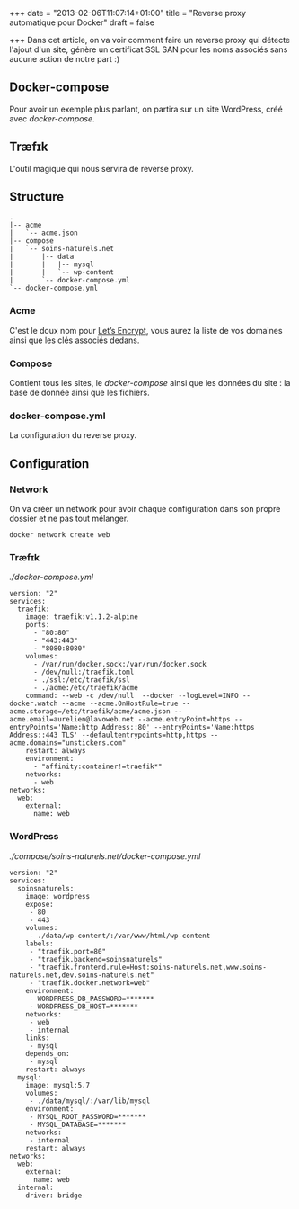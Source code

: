 +++
date = "2013-02-06T11:07:14+01:00"
title = "Reverse proxy automatique pour Docker"
draft = false

+++
Dans cet article, on va voir comment faire un reverse proxy qui détecte l'ajout d'un site,
génère un certificat SSL SAN pour les noms associés sans aucune action de notre part :)

## Docker-compose
Pour avoir un exemple plus parlant, on partira sur un site WordPress, créé avec *docker-compose*.

## Træfɪk
L'outil magique qui nous servira de reverse proxy.

## Structure 
````
.
|-- acme
|   `-- acme.json
|-- compose
|   `-- soins-naturels.net
|       |-- data
|       |   |-- mysql
|       |   `-- wp-content
|       `-- docker-compose.yml
`-- docker-compose.yml
````

### Acme
C'est le doux nom pour [Let’s Encrypt](https://letsencrypt.org/), vous aurez la liste de vos domaines ainsi que les clés associés dedans.
 
### Compose
Contient tous les sites, le _docker-compose_ ainsi que les données du site : la base de donnée ainsi que les fichiers.

### docker-compose.yml
La configuration du reverse proxy.

## Configuration

### Network
On va créer un network pour avoir chaque configuration dans son propre dossier et ne pas tout mélanger.
````
docker network create web
````

### Træfɪk
_./docker-compose.yml_
````
version: "2"
services:
  traefik:
    image: traefik:v1.1.2-alpine
    ports:
      - "80:80"
      - "443:443"
      - "8080:8080"
    volumes:
      - /var/run/docker.sock:/var/run/docker.sock
      - /dev/null:/traefik.toml
      - ./ssl:/etc/traefik/ssl
      - ./acme:/etc/traefik/acme
    command: --web -c /dev/null  --docker --logLevel=INFO --docker.watch --acme --acme.OnHostRule=true --acme.storage=/etc/traefik/acme/acme.json --acme.email=aurelien@lavoweb.net --acme.entryPoint=https --entryPoints='Name:http Address::80' --entryPoints='Name:https Address::443 TLS' --defaultentrypoints=http,https --acme.domains="unstickers.com"
    restart: always
    environment:
      - "affinity:container!=traefik*"
    networks:
      - web
networks:
  web:
    external:
      name: web
````

### WordPress
_./compose/soins-naturels.net/docker-compose.yml_
````
version: "2"
services:
  soinsnaturels:
    image: wordpress
    expose: 
     - 80
     - 443
    volumes:
     - ./data/wp-content/:/var/www/html/wp-content
    labels:
     - "traefik.port=80"
     - "traefik.backend=soinsnaturels"
     - "traefik.frontend.rule=Host:soins-naturels.net,www.soins-naturels.net,dev.soins-naturels.net"
     - "traefik.docker.network=web"
    environment:
     - WORDPRESS_DB_PASSWORD=*******
     - WORDPRESS_DB_HOST=*******
    networks:
     - web
     - internal
    links:
     - mysql
    depends_on:
     - mysql
    restart: always
  mysql:
    image: mysql:5.7
    volumes:
     - ./data/mysql/:/var/lib/mysql
    environment:
     - MYSQL_ROOT_PASSWORD=*******
     - MYSQL_DATABASE=*******
    networks:
     - internal
    restart: always
networks:
  web:
    external:
      name: web
  internal:
    driver: bridge
````

